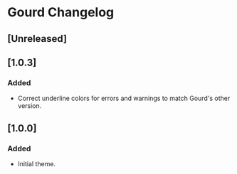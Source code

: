 <!-- Keep a Changelog guide -> https://keepachangelog.com -->

# Gourd Changelog

## [Unreleased]

## [1.0.3]
### Added
- Correct underline colors for errors and warnings to match Gourd's other version.

## [1.0.0]
### Added
- Initial theme.